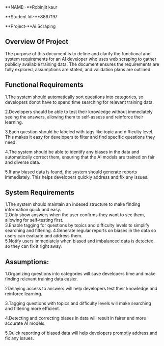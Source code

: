 **NAME:-**Robinjit kaur  

**Student Id:-**8867197  

**Project-**Ai Scraping  

**Overview Of Project**  
--
The purpose of this document is to define and clarify the functional and system requirements for an AI developer who uses web scraping to gather publicly available training data. The document ensures the requirements are fully explored, assumptions are stated, and validation plans are outlined.  

**Functional Requirements**
--
1.The system should automatically sort questions into categories, so developers donot have to spend time searching for relevant training data.  

2.Developers should be able to test their knowledge without immediately seeing the answers, allowing them to self-assess and reinforce their learning.  

3.Each question should be labeled with tags like topic and difficulty level. This makes it easy for developers to filter and find specific questions they need.  

4.The system should be able to identify any biases in the data and automatically correct them, ensuring that the AI models are trained on fair and diverse data.  

5.If any biased data is found, the system should generate reports immediately. This helps developers quickly address and fix any issues.  
  
 
**System Requirements**
--
1.The system should maintain an indexed structure to make finding information quick and easy.  
2.Only show answers when the user confirms they want to see them, allowing for self-testing first.  
3.Enable tagging for questions by topics and difficulty levels to simplify searching and filtering.
4.Generate regular reports on biases in the data so users can evaluate and address them.  
5.Notify users immediately when biased and imbalanced data is detected, so they can fix it right away.  
  

**Assumptions:**
--
1.Organizing questions into categories will save developers time and make finding relevant training data easier.  

2Delaying access to answers will help developers test their knowledge and reinforce learning.  

3.Tagging questions with topics and difficulty levels will make searching and filtering more efficient.  

4.Detecting and correcting biases in data will result in fairer and more accurate AI models.  

5.Quick reporting of biased data will help developers promptly address and fix any issues.  




